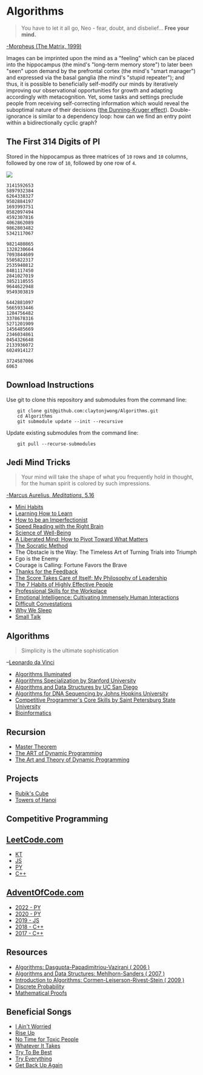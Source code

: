 # Algorithms
> You have to let it all go, Neo - fear, doubt, and disbelief...  **Free your mind.**
>
[-Morpheus (The Matrix, 1999)](https://en.wikipedia.org/wiki/The_Matrix)

Images can be imprinted upon the mind as a "feeling" which can be placed into the hippocampus (the mind's "long-term memory store") to later been "seen" upon demand by the prefrontal cortex (the mind's "smart manager") and expressed via the basal ganglia (the mind's "stupid repeater"); and thus, it is possible to beneficially self-modify our minds by iteratively improving our observational opportunities for growth and adapting accordingly with metacognition.  Yet, some tasks and settings preclude people from receiving self-correcting information which would reveal the suboptimal nature of their decisions ([the Dunning-Kruger effect](https://en.wikipedia.org/wiki/Dunning-Kruger_effect)).  Double-ignorance is similar to a dependency loop: how can we find an entry point within a bidirectionally cyclic graph?

## The First 314 Digits of PI

Stored in the hippocampus as three matrices of `10` rows and `10` columns, followed by one row of `10`, followed by one row of `4`.

![](first_314_digits_of_PI.png)

```
3141592653
5897932384
6264338327
9502884197
1693993751
0582097494
4592307816
4062862089
9862803482
5342117067

9821480865
1328230664
7093844609
5505822317
2535940812
8481117450
2841027019
3852110555
9644622948
9549303819

6442881097
5665933446
1284756482
3378678316
5271201909
1456485669
2346034861
0454326648
2133936072
6024914127

3724587006
6063
```

## Download Instructions
Use git to clone this repository and submodules from the command line:

```
    git clone git@github.com:claytonjwong/Algorithms.git
    cd Algorithms
    git submodule update --init --recursive
```

Update existing submodules from the command line:

```
    git pull --recurse-submodules
```

## Jedi Mind Tricks

> Your mind will take the shape of what you frequently hold in thought, for the human spirit is colored by such impressions.
>
[-Marcus Aurelius, *Meditations*, 5.16](https://en.wikipedia.org/wiki/Meditations)

* [Mini Habits](https://claytonjwong.github.io/mini-habits/)
* [Learning How to Learn](https://claytonjwong.github.io/learning/)
* [How to be an Imperfectionist](https://claytonjwong.github.io/imperfectionist/)
* [Speed Reading with the Right Brain](https://claytonjwong.github.io/reading/)
* [Science of Well-Being](https://claytonjwong.github.io/wellness/)
* [A Liberated Mind: How to Pivot Toward What Matters](https://claytonjwong.github.io/ACT/)
* [The Socratic Method](https://claytonjwong.github.io/socratic-method/)
* The Obstacle is the Way: The Timeless Art of Turning Trials into Triumph
* Ego is the Enemy
* Courage is Calling: Fortune Favors the Brave
* [Thanks for the Feedback](https://claytonjwong.github.io/feedback/)
* [The Score Takes Care of Itself: My Philosophy of Leadership](https://claytonjwong.github.io/bill-walsh/)
* [The 7 Habits of Highly Effective People](https://claytonjwong.github.io/seven-habits/)
* [Professional Skills for the Workplace](https://claytonjwong.github.io/professional-skills-for-the-workplace/)
* [Emotional Intelligence: Cultivating Immensely Human Interactions](https://claytonjwong.github.io/emotional-intelligence/)
* [Difficult Convestations](https://claytonjwong.github.io/difficult-conversations/)
* [Why We Sleep](https://claytonjwong.github.io/sleep/)
* [Small Talk](https://github.com/claytonjwong/small-talk)

## Algorithms

> Simplicity is the ultimate sophistication
>
–[Leonardo da Vinci](https://en.wikipedia.org/wiki/Leonardo_da_Vinci)

* [Algorithms Illuminated](https://www.github.com/claytonjwong/Algorithms-Illuminated/)
* [Algorithms Specialization by Stanford University](https://claytonjwong.github.io/Algorithms-Stanford/)
* [Algorithms and Data Structures by UC San Diego](https://claytonjwong.github.io/Algorithms-UCSanDiego/)
* [Algorithms for DNA Sequencing by Johns Hopkins University](https://claytonjwong.github.io/Algorithms-DNA-Sequencing/)
* [Competitive Programmer's Core Skills by Saint Petersburg State University](https://claytonjwong.github.io/competitive-programming/)
* [Bioinformatics](https://github.com/claytonjwong/algo-bioinformatics)

## Recursion
* [Master Theorem](https://claytonjwong.github.io/Master-Theorem/)
* [The ART of Dynamic Programming](https://claytonjwong.github.io/The-ART-of-Dynamic-Programming/)
* [The Art and Theory of Dynamic Programming](https://www.academia.edu/8817530/The_Art_and_Theory_of_Dynamic_Programming)

## Projects
* [Rubik's Cube](https://claytonjwong.github.io/rubiks-cube/)
* [Towers of Hanoi](https://claytonjwong.github.io/Towers-Of-Hanoi/)

## Competitive Programming
## [LeetCode.com](https://leetcode.com/claytonjwong/)
* [KT](https://github.com/claytonjwong/leetcode-kt)
* [JS](https://github.com/claytonjwong/leetcode-js)
* [PY](https://github.com/claytonjwong/leetcode-py)
* [C++](https://github.com/claytonjwong/leetcode)

## [AdventOfCode.com](https://www.adventofcode.com/)

* [2022 - PY](https://claytonjwong.github.io/advent-of-code/2022/)
* [2020 - PY](https://claytonjwong.github.io/advent-of-code/2020/)
* [2019 - JS](https://claytonjwong.github.io/advent-of-code/2019/)
* [2018 - C++](https://github.com/claytonjwong/advent-of-code/tree/master/2018)
* [2017 - C++](https://github.com/claytonjwong/advent-of-code/tree/master/2017)

## Resources
* [Algorithms: Dasgupta-Papadimitriou-Vazirani ( 2006 )](https://github.com/claytonjwong/Algorithms-Stanford/tree/master/documentation/Dasgupta-Papadimitriou-Vazirani.pdf)
* [Algorithms and Data Structures: Mehlhorn-Sanders ( 2007 )](https://github.com/claytonjwong/Algorithms-Stanford/tree/master/documentation/Mehlhorn-Sanders-Toolbox.pdf)
* [Introduction to Algorithms: Cormen-Leiserson-Rivest-Stein ( 2009 )](https://en.wikipedia.org/wiki/Introduction_to_Algorithms)
* [Discrete Probability](https://en.wikibooks.org/wiki/High_School_Mathematics_Extensions/Discrete_Probability)
* [Mathematical Proofs](https://en.wikibooks.org/wiki/High_School_Mathematics_Extensions/Mathematical_Proofs)

## Beneficial Songs
* [I Ain't Worried](https://www.youtube.com/watch?v=mNEUkkoUoIA)
* [Rise Up](https://www.youtube.com/watch?v=x12CWu3V0lg)
* [No Time for Toxic People](https://www.youtube.com/watch?v=wJt2qKPZpsk)
* [Whatever It Takes](https://www.youtube.com/watch?v=gOsM-DYAEhY)
* [Try To Be Best](https://www.youtube.com/watch?v=oomCIXGzsR0)
* [Try Everything](https://www.youtube.com/watch?v=c6rP-YP4c5I)
* [Get Back Up Again](https://www.youtube.com/watch?v=IFuFm0m2wj0)
